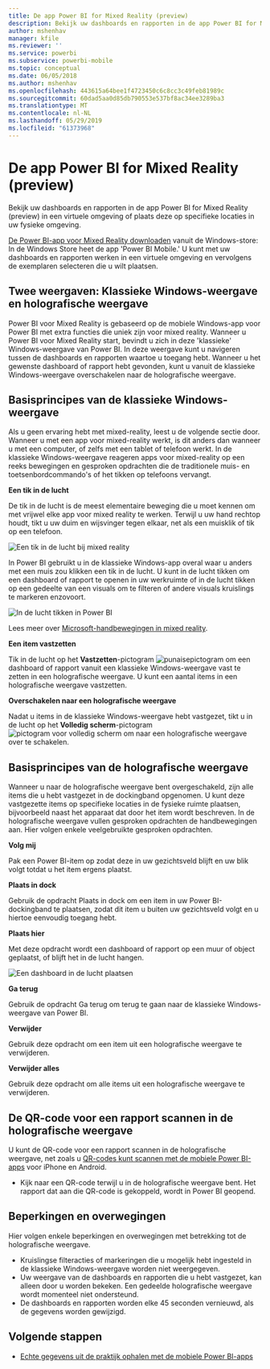 ```yaml
---
title: De app Power BI for Mixed Reality (preview)
description: Bekijk uw dashboards en rapporten in de app Power BI for Mixed Reality (preview) in een virtuele omgeving of in uw fysieke omgeving.
author: mshenhav
manager: kfile
ms.reviewer: ''
ms.service: powerbi
ms.subservice: powerbi-mobile
ms.topic: conceptual
ms.date: 06/05/2018
ms.author: mshenhav
ms.openlocfilehash: 443615a64bee1f4723450c6c8cc3c49feb81989c
ms.sourcegitcommit: 60dad5aa0d85db790553e537bf8ac34ee3289ba3
ms.translationtype: MT
ms.contentlocale: nl-NL
ms.lasthandoff: 05/29/2019
ms.locfileid: "61373968"
---
```

# <a name="power-bi-for-mixed-reality-app-preview"></a>De app Power BI for Mixed Reality (preview)
Bekijk uw dashboards en rapporten in de app Power BI for Mixed Reality (preview) in een virtuele omgeving of plaats deze op specifieke locaties in uw fysieke omgeving. 

[De Power BI-app voor Mixed Reality downloaden](https://www.microsoft.com/p/power-bi-mobile/9nblgggzlxn1?activetab=pivot%3aoverviewtab) vanuit de Windows-store: In de Windows Store heet de app 'Power BI Mobile.' U kunt met uw dashboards en rapporten werken in een virtuele omgeving en vervolgens de exemplaren selecteren die u wilt plaatsen. 

## <a name="two-views-windows-classic-and-holographic"></a>Twee weergaven: Klassieke Windows-weergave en holografische weergave

Power BI voor Mixed Reality is gebaseerd op de mobiele Windows-app voor Power BI met extra functies die uniek zijn voor mixed reality. Wanneer u Power BI voor Mixed Reality start, bevindt u zich in deze 'klassieke' Windows-weergave van Power BI. In deze weergave kunt u navigeren tussen de dashboards en rapporten waartoe u toegang hebt. Wanneer u het gewenste dashboard of rapport hebt gevonden, kunt u vanuit de klassieke Windows-weergave overschakelen naar de holografische weergave. 


## <a name="windows-classic-view-basics"></a>Basisprincipes van de klassieke Windows-weergave

Als u geen ervaring hebt met mixed-reality, leest u de volgende sectie door. Wanneer u met een app voor mixed-reality werkt, is dit anders dan wanneer u met een computer, of zelfs met een tablet of telefoon werkt. In de klassieke Windows-weergave reageren apps voor mixed-reality op een reeks bewegingen en gesproken opdrachten die de traditionele muis- en toetsenbordcommando's of het tikken op telefoons vervangt. 

**Een tik in de lucht**

De tik in de lucht is de meest elementaire beweging die u moet kennen om met vrijwel elke app voor mixed reality te werken. Terwijl u uw hand rechtop houdt, tikt u uw duim en wijsvinger tegen elkaar, net als een muisklik of tik op een telefoon.  

![Een tik in de lucht bij mixed reality](./media/mobile-mixed-reality-app/power-bi-hololens-airtap.png)

In Power BI gebruikt u in de klassieke Windows-app overal waar u anders met een muis zou klikken een tik in de lucht. U kunt in de lucht tikken om een dashboard of rapport te openen in uw werkruimte of in de lucht tikken op een gedeelte van een visuals om te filteren of andere visuals kruislings te markeren enzovoort.

![In de lucht tikken in Power BI](./media/mobile-mixed-reality-app/power-bi-hololens-airtap-hand.png) 

Lees meer over [Microsoft-handbewegingen in mixed reality](https://developer.microsoft.com/windows/mixed-reality/gestures).

**Een item vastzetten** 

Tik in de lucht op het **Vastzetten**-pictogram ![punaisepictogram](./media/mobile-mixed-reality-app/power-bi-hololens-pin.png) om een dashboard of rapport vanuit een klassieke Windows-weergave vast te zetten in een holografische weergave. U kunt een aantal items in een holografische weergave vastzetten. 

**Overschakelen naar een holografische weergave**

Nadat u items in de klassieke Windows-weergave hebt vastgezet, tikt u in de lucht op het **Volledig scherm**-pictogram ![pictogram voor volledig scherm ](./media/mobile-mixed-reality-app/power-bi-hololens-fullscreen.png) om naar een holografische weergave over te schakelen. 


## <a name="holographic-view-basics"></a>Basisprincipes van de holografische weergave

Wanneer u naar de holografische weergave bent overgeschakeld, zijn alle items die u hebt vastgezet in de dockingband opgenomen. U kunt deze vastgezette items op specifieke locaties in de fysieke ruimte plaatsen, bijvoorbeeld naast het apparaat dat door het item wordt beschreven. In de holografische weergave vullen gesproken opdrachten de handbewegingen aan. Hier volgen enkele veelgebruikte gesproken opdrachten.

**Volg mij** 

Pak een Power BI-item op zodat deze in uw gezichtsveld blijft en uw blik volgt totdat u het item ergens plaatst.

**Plaats in dock** 

Gebruik de opdracht Plaats in dock om een item in uw Power BI-dockingband te plaatsen, zodat dit item u buiten uw gezichtsveld volgt en u hiertoe eenvoudig toegang hebt.

**Plaats hier**

Met deze opdracht wordt een dashboard of rapport op een muur of object geplaatst, of blijft het in de lucht hangen.

![Een dashboard in de lucht plaatsen](./media/mobile-mixed-reality-app/power-bi-hololens-place-visuals.png)

**Ga terug**

Gebruik de opdracht Ga terug om terug te gaan naar de klassieke Windows-weergave van Power BI. 

**Verwijder**

Gebruik deze opdracht om een item uit een holografische weergave te verwijderen.

**Verwijder alles** 

Gebruik deze opdracht om alle items uit een holografische weergave te verwijderen.


## <a name="scan-a-report-qr-code-in-holographic-view"></a>De QR-code voor een rapport scannen in de holografische weergave

U kunt de QR-code voor een rapport scannen in de holografische weergave, net zoals u [QR-codes kunt scannen met de mobiele Power BI-apps](mobile-apps-qr-code.md) voor iPhone en Android.

- Kijk naar een QR-code terwijl u in de holografische weergave bent. Het rapport dat aan die QR-code is gekoppeld, wordt in Power BI geopend.

## <a name="limitations-and-considerations"></a>Beperkingen en overwegingen

Hier volgen enkele beperkingen en overwegingen met betrekking tot de holografische weergave.

- Kruislingse filteracties of markeringen die u mogelijk hebt ingesteld in de klassieke Windows-weergave worden niet weergegeven.
- Uw weergave van de dashboards en rapporten die u hebt vastgezet, kan alleen door u worden bekeken. Een gedeelde holografische weergave wordt momenteel niet ondersteund.
- De dashboards en rapporten worden elke 45 seconden vernieuwd, als de gegevens worden gewijzigd.


## <a name="next-steps"></a>Volgende stappen

- [Echte gegevens uit de praktijk ophalen met de mobiele Power BI-apps](mobile-apps-data-in-real-world-context.md)

 



